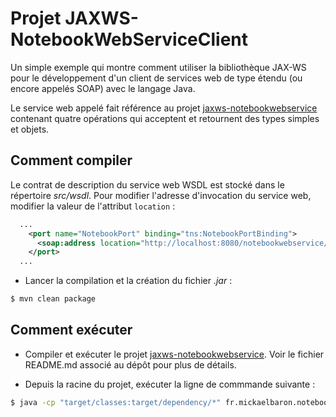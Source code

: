 # Projet JAXWS-NotebookWebServiceClient

Un simple exemple qui montre comment utiliser la bibliothèque JAX-WS pour le développement d'un client de services web de type étendu (ou encore appelés SOAP) avec le langage Java.

Le service web appelé fait référence au projet [jaxws-notebookwebservice](https://github.com/mickaelbaron/jaxws-notebookwebservice) contenant quatre opérations qui acceptent et retournent des types simples et objets.

## Comment compiler

Le contrat de description du service web WSDL est stocké dans le répertoire _src/wsdl_. Pour modifier l'adresse d'invocation du service web, modifier la valeur de l'attribut `location` :

```xml
  ...
    <port name="NotebookPort" binding="tns:NotebookPortBinding">
      <soap:address location="http://localhost:8080/notebookwebservice/notebook"/>
    </port>
  ...
```

* Lancer la compilation et la création du fichier _.jar_ :

```bash
$ mvn clean package
```

## Comment exécuter

* Compiler et exécuter le projet [jaxws-notebookwebservice](https://github.com/mickaelbaron/jaxws-notebookwebservice). Voir le fichier README.md associé au dépôt pour plus de détails.

* Depuis la racine du projet, exécuter la ligne de commmande suivante :

```bash
$ java -cp "target/classes:target/dependency/*" fr.mickaelbaron.notebookwebserviceclient.NotebookServiceClient
```

